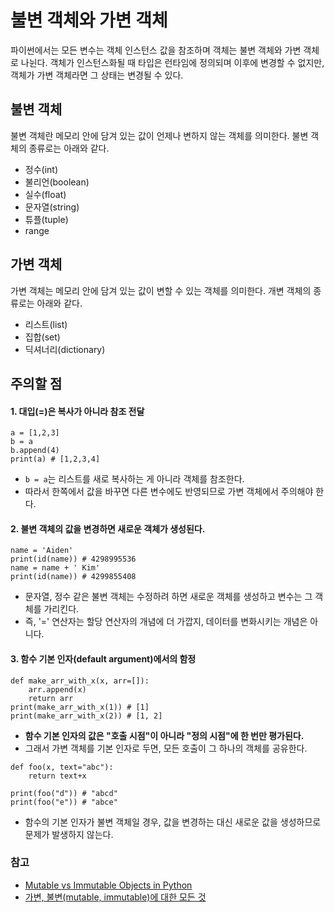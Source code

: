 # 불변 객체와 가변 객체
파이썬에서는 모든 변수는 객체 인스턴스 값을 참조하며 객체는 불변 객체와 가변 객체로 나뉜다. 객체가 인스턴스화될 때 타입은 런타임에 정의되며 이후에 변경할 수 없지만, 객체가 가변 객체라면 그 상태는 변경될 수 있다.

## 불변 객체
불변 객체란 메모리 안에 담겨 있는 값이 언제나 변하지 않는 객체를 의미한다. 불변 객체의 종류로는 아래와 같다.
- 정수(int)
- 불리언(boolean)
- 실수(float)
- 문자열(string)
- 튜플(tuple)
- range

## 가변 객체
가변 객체는 메모리 안에 담겨 있는 값이 변할 수 있는 객체를 의미한다. 개변 객체의 종류로는 아래와 같다.
- 리스트(list)
- 집합(set)
- 딕셔너리(dictionary)

## 주의할 점
#### 1. 대입(=)은 복사가 아니라 참조 전달
```
a = [1,2,3]
b = a
b.append(4)
print(a) # [1,2,3,4]
```
- `b = a`는 리스트를 새로 복사하는 게 아니라 객체를 참조한다.
- 따라서 한쪽에서 값을 바꾸면 다른 변수에도 반영되므로 가변 객체에서 주의해야 한다.

#### 2. 불변 객체의 값을 변경하면 새로운 객체가 생성된다.
```
name = 'Aiden'
print(id(name)) # 4298995536
name = name + ' Kim'
print(id(name)) # 4299855408
```
- 문자열, 정수 같은 불변 객체는 수정하려 하면 새로운 객체를 생성하고 변수는 그 객체를 가리킨다.
- 즉, '=' 연산자는 할당 연산자의 개념에 더 가깝지, 데이터를 변화시키는 개념은 아니다.

#### 3. 함수 기본 인자(default argument)에서의 함정
```
def make_arr_with_x(x, arr=[]):
    arr.append(x)
    return arr
print(make_arr_with_x(1)) # [1]
print(make_arr_with_x(2)) # [1, 2]
```
- **함수 기본 인자의 값은 "호출 시점"이 아니라 "정의 시점"에 한 번만 평가된다.**
- 그래서 가변 객체를 기본 인자로 두면, 모든 호출이 그 하나의 객체를 공유한다.

```
def foo(x, text="abc"):
    return text+x

print(foo("d")) # "abcd"
print(foo("e")) # "abce"
```
- 함수의 기본 인자가 불변 객체일 경우, 값을 변경하는 대신 새로운 값을 생성하므로 문제가 발생하지 않는다.


### 참고
- [Mutable vs Immutable Objects in Python](https://www.geeksforgeeks.org/python/mutable-vs-immutable-objects-in-python/)
- [가변, 불변(mutable, immutable)에 대한 모든 것](https://0xffffffff.tistory.com/75)